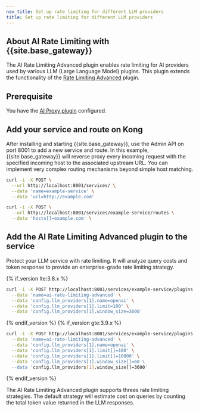 ```yaml
---
nav_title: Set up rate limiting for different LLM providers
title: Set up rate limiting for different LLM providers
---
```


## About AI Rate Limiting with {{site.base_gateway}}

The AI Rate Limiting Advanced plugin enables rate limiting for AI providers used by various LLM (Large Language Model) plugins. This plugin extends the functionality of the [Rate Limiting Advanced](/hub/kong-inc/rate-limiting-advanced/) plugin.

## Prerequisite

You have the [AI Proxy plugin](/hub/kong-inc/ai-proxy) configured.

## Add your service and route on Kong

After installing and starting {{site.base_gateway}}, use the Admin API on port 8001 to add a new service and route. In this example, {{site.base_gateway}} will reverse proxy every incoming request with the specified incoming host to the associated upstream URL. You can implement very complex routing mechanisms beyond simple host matching.

```sh
curl -i -X POST \
  --url http://localhost:8001/services/ \
  --data 'name=example-service' \
  --data 'url=http://example.com'
```

```sh
curl -i -X POST \
  --url http://localhost:8001/services/example-service/routes \
  --data 'hosts[]=example.com' \
```  

## Add the AI Rate Limiting Advanced plugin to the service

Protect your LLM service with rate limiting. It will analyze query costs and token response to provide an enterprise-grade rate limiting strategy.

{% if_version lte:3.8.x %}
```sh
curl -i -X POST http://localhost:8001/services/example-service/plugins \
  --data 'name=ai-rate-limiting-advanced' \
  --data 'config.llm_providers[1].name=openai' \
  --data 'config.llm_providers[1].limit=100' \
  --data 'config.llm_providers[1].window_size=3600'
```
{% endif_version %}
{% if_version gte:3.9.x %}
```sh
curl -i -X POST http://localhost:8001/services/example-service/plugins \
  --data 'name=ai-rate-limiting-advanced' \
  --data 'config.llm_providers[1].name=openai' \
  --data 'config.llm_providers[1].limit[]=100' \
  --data 'config.llm_providers[1].limit[]=10000' \
  --data 'config.llm_providers[1].window_size[]=60 \
  --data 'config.llm_providers[1].window_size[]=3600'
```
{% endif_version %}

The AI Rate Limiting Advanced plugin supports threes rate limiting strategies. The default strategy will estimate cost on queries by counting the total token value returned in the LLM responses.


